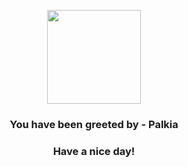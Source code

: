 <p align="center">
            <img src="https://raw.githubusercontent.com/PokeAPI/sprites/master/sprites/pokemon/484.png" width="150" height="150">
          </p>
          <h3 align="center">You have been greeted by - <b>Palkia</b></h3>
          <h3 align="center">Have a nice day!</h3>
        